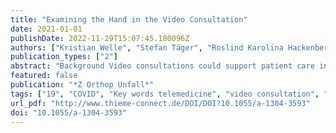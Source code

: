 ```yaml
---
title: "Examining the Hand in the Video Consultation"
date: 2021-01-01
publishDate: 2022-11-29T15:07:45.180096Z
authors: ["Kristian Welle", "Stefan Täger", "Roslind Karolina Hackenberg", "Alexander Markowetz", "Frank Alexander Schildberg", "Christof Burger", "Dieter Christian Wirtz", "Tom Jansen", "Koroush Kabir"]
publication_types: ["2"]
abstract: "Background Video consultations could support patient care in hand surgery during social distancing in the COVID-19 era. According to the literature, images of hand and fingers can support telediagnosis in hand emergencies. We present this feasibility study on online video consultation in hand surgery.  Methods A structured examination was designed to query the medical history and examine motor skills, sensitivity, strength and function tests of the hand. Thirty examinations on both hands were carried out by online video consultation, then in direct contact and compared with each other.  Results With 4560 evaluated range of movement of the hand and finger joints, there was a high correlation between the measurement methods of R = 0.995 (p  Conclusion Online video consultation allows hand examination with sufficient documentation of hand and finger movements (range of motion) and proper evaluation of symptoms. It cannot replace direct examination but complement patient care in hand surgery even beyond the current COVID-19 pandemic."
featured: false
publication: "*Z Orthop Unfall*"
tags: ["19", "COVID", "Key words telemedicine", "video consultation", "examination", "hand"]
url_pdf: "http://www.thieme-connect.de/DOI/DOI?10.1055/a-1304-3593"
doi: "10.1055/a-1304-3593"
---
```


